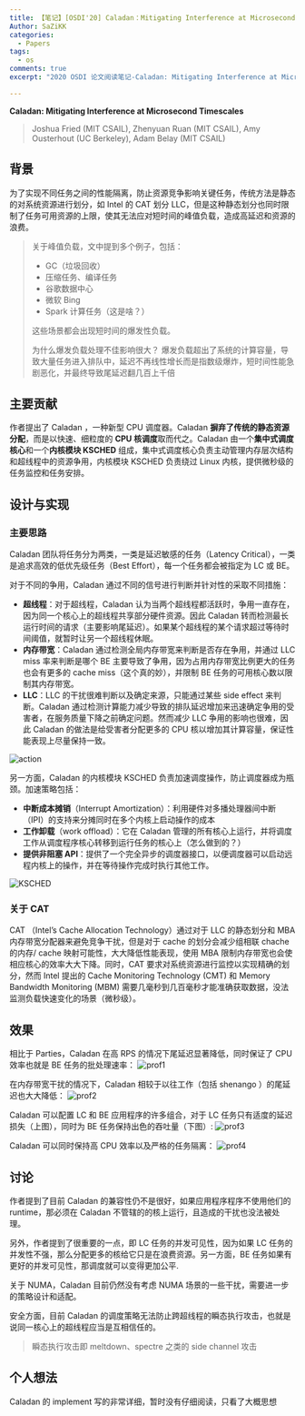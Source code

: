 ```yaml
---
title: 【笔记】[OSDI'20] Caladan：Mitigating Interference at Microsecond Timescales
Author: SaZiKK
categories:
  - Papers
tags:
  - os
comments: true
excerpt: "2020 OSDI 论文阅读笔记-Caladan: Mitigating Interference at Microsecond Timescales"

---
```


**Caladan: Mitigating Interference at Microsecond Timescales**
> Joshua Fried (MIT CSAIL), Zhenyuan Ruan (MIT CSAIL), Amy Ousterhout (UC Berkeley), Adam Belay (MIT CSAIL)

## 背景

为了实现不同任务之间的性能隔离，防止资源竞争影响关键任务，传统方法是静态的对系统资源进行划分，如 Intel 的 CAT 划分 LLC，但是这种静态划分也同时限制了任务可用资源的上限，使其无法应对短时间的峰值负载，造成高延迟和资源的浪费。
> 关于峰值负载，文中提到多个例子，包括：
> - GC（垃圾回收）
> - 压缩任务、编译任务
> - 谷歌数据中心
> - 微软 Bing
> - Spark 计算任务（这是啥？）
> 
> 这些场景都会出现短时间的爆发性负载。
> 
> 为什么爆发负载处理不佳影响很大？
> 爆发负载超出了系统的计算容量，导致大量任务进入排队中，延迟不再线性增长而是指数级爆炸，短时间性能急剧恶化，并最终导致尾延迟翻几百上千倍

## 主要贡献

作者提出了 Caladan ，一种新型 CPU 调度器。Caladan **摒弃了传统的静态资源分配**，而是以快速、细粒度的 **CPU 核调度**取而代之。Caladan 由一个**集中式调度核心**和一个**内核模块 KSCHED** 组成，集中式调度核心负责主动管理内存层次结构和超线程中的资源争用，内核模块 KSCHED 负责绕过 Linux 内核，提供微秒级的任务监控和任务安排。

## 设计与实现

### 主要思路

Caladan 团队将任务分为两类，一类是延迟敏感的任务（Latency Critical），一类是追求高效的低优先级任务（Best Effort），每一个任务都会被指定为 LC 或 BE。

对于不同的争用，Caladan 通过不同的信号进行判断并针对性的采取不同措施：

- **超线程**：对于超线程，Caladan 认为当两个超线程都活跃时，争用一直存在，因为同一个核心上的超线程共享部分硬件资源。因此 Caladan 转而检测最长运行时间的请求（主要影响尾延迟）。如果某个超线程的某个请求超过等待时间阈值，就暂时让另一个超线程休眠。
- **内存带宽**：Caladan 通过检测全局内存带宽来判断是否存在争用，并通过 LLC miss 率来判断是哪个 BE 主要导致了争用，因为占用内存带宽比例更大的任务也会有更多的 cache miss（这个真的妙），并限制 BE 任务的可用核心数以限制其内存带宽。
- **LLC**：LLC 的干扰很难判断以及确定来源，只能通过某些 side effect 来判断。Caladan 通过检测计算能力减少导致的排队延迟增加来迅速确定争用的受害者，在服务质量下降之前确定问题。然而减少 LLC 争用的影响也很难，因此 Caladan 的做法是给受害者分配更多的 CPU 核以增加其计算容量，保证性能表现上尽量保持一致。

![action](../assets/figures/papers/caladan/action.png)

另一方面，Caladan 的内核模块 KSCHED 负责加速调度操作，防止调度器成为瓶颈。加速策略包括：

- **中断成本摊销**（Interrupt Amortization）：利用硬件对多播处理器间中断（IPI）的支持来分摊同时在多个内核上启动操作的成本
- **工作卸载**（work offload）：它在 Caladan 管理的所有核心上运行，并将调度工作从调度程序核心转移到运行任务的核心上（怎么做到的？）
- **提供非阻塞 API**：提供了一个完全异步的调度器接口，以便调度器可以启动远程内核上的操作，并在等待操作完成时执行其他工作。

![KSCHED](../assets/figures/papers/caladan/ksched.png)


### 关于 CAT

CAT （Intel’s Cache Allocation Technology）通过对于 LLC 的静态划分和 MBA 内存带宽分配器来避免竞争干扰，但是对于 cache 的划分会减少组相联 chache 的内存/ cache 映射可能性，大大降低性能表现，使用 MBA 限制内存带宽也会使相应核心的效率大大下降。同时，CAT 要求对系统资源进行监控以实现精确的划分，然而 Intel 提出的 Cache Monitoring Technology (CMT) 和 Memory Bandwidth Monitoring (MBM) 需要几毫秒到几百毫秒才能准确获取数据，没法监测负载快速变化的场景（微秒级）。

## 效果

相比于 Parties，Caladan 在高 RPS 的情况下尾延迟显著降低，同时保证了 CPU 效率也就是 BE 任务的批处理速率：
![prof1](../assets/figures/papers/caladan/prof1.png)

在内存带宽干扰的情况下，Caladan 相较于以往工作（包括 shenango ）的尾延迟也大大降低：
![prof2](../assets/figures/papers/caladan/prof2.png)

Caladan 可以配置 LC 和 BE 应用程序的许多组合，对于 LC 任务只有适度的延迟损失（上图），同时为 BE 任务保持出色的吞吐量（下图）:
![prof3](../assets/figures/papers/caladan/prof3.png)

Caladan 可以同时保持高 CPU 效率以及严格的任务隔离：
![prof4](../assets/figures/papers/caladan/prof4.png)

## 讨论

作者提到了目前 Caladan 的兼容性仍不是很好，如果应用程序程序不使用他们的 runtime，那必须在 Caladan 不管辖的的核上运行，且造成的干扰也没法被处理。

另外，作者提到了很重要的一点，即 LC 任务的并发可见性，因为如果 LC 任务的并发性不强，那么分配更多的核给它只是在浪费资源。另一方面，BE 任务如果有更好的并发可见性，那调度就可以变得更加公平.

关于 NUMA，Caladan 目前仍然没有考虑 NUMA 场景的一些干扰，需要进一步的策略设计和适配。

安全方面，目前 Caladan 的调度策略无法防止跨超线程的瞬态执行攻击，也就是说同一核心上的超线程应当是互相信任的。

> 瞬态执行攻击即 meltdown、spectre 之类的 side channel 攻击

## 个人想法

Caladan 的 implement 写的非常详细，暂时没有仔细阅读，只看了大概思想